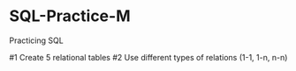 # SQL-Practice-M
Practicing SQL

#1 Create 5 relational tables
#2 Use different types of relations (1-1, 1-n, n-n)
